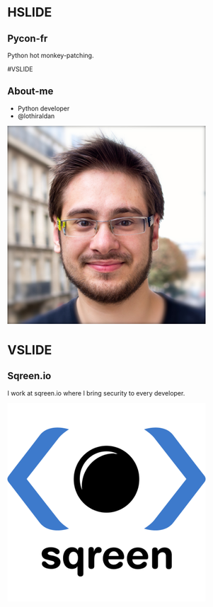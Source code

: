 # HSLIDE

## Pycon-fr

Python hot monkey-patching.

#VSLIDE

## About-me

 * Python developer
 * @lothiraldan

<img src="images/me.png" widht="448" height="448"/>

# VSLIDE

## Sqreen.io

I work at sqreen.io where I bring security to every developer.

<img src="images/sqreen.png" widht="448" height="448"/>
